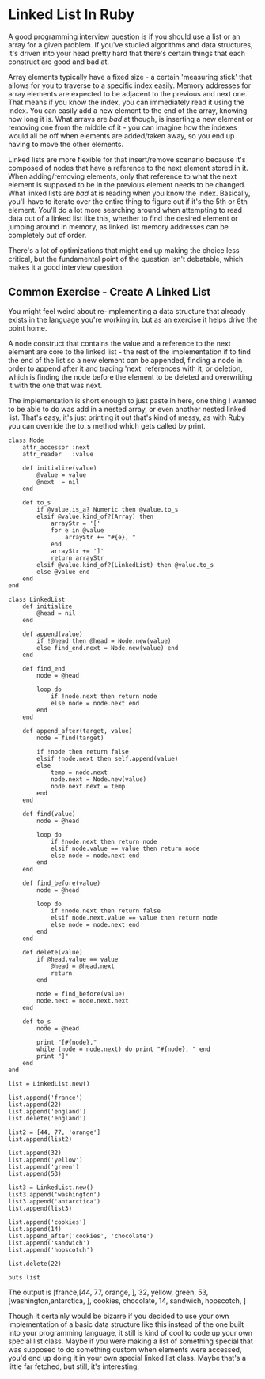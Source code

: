 # Linked List In Ruby

A good programming interview question is if you should use a list or an array for a given problem. If you've studied algorithms and data structures, it's driven into your head pretty hard that there's certain things that each construct are good and bad at.

Array elements typically have a fixed size - a certain 'measuring stick' that allows for you to traverse to a specific index easily. Memory addresses for array elements are expected to be adjacent to the previous and next one. That means if you know the index, you can immediately read it using the index. You can easily add a new element to the end of the array, knowing how long it is. What arrays are _bad_ at though, is inserting a new element or removing one from the middle of it - you can imagine how the indexes would all be off when elements are added/taken away, so you end up having to move the other elements.

Linked lists are more flexible for that insert/remove scenario because it's composed of nodes that have a reference to the next element stored in it. When adding/removing elements, only that reference to what the next element is supposed to be in the previous element needs to be changed. What linked lists are _bad_ at is reading when you know the index. Basically, you'll have to iterate over the entire thing to figure out if it's the 5th or 6th element. You'll do a lot more searching around when attempting to read data out of a linked list like this, whether to find the desired element or jumping around in memory, as linked list memory addresses can be completely out of order.

There's a lot of optimizations that might end up making the choice less critical, but the fundamental point of the question isn't debatable, which makes it a good interview question. 

## Common Exercise - Create A Linked List

You might feel weird about re-implementing a data structure that already exists in the language you're working in, but as an exercise it helps drive the point home.

A node construct that contains the value and a reference to the next element are core to the linked list - the rest of the implementation if to find the end of the list so a new element can be appended, finding a node in order to append after it and trading 'next' references with it, or deletion, which is finding the node before the element to be deleted and overwriting it with the one that was next.

The implementation is short enough to just paste in here, one thing I wanted to be able to do was add in a nested array, or even another nested linked list. That's easy, it's just printing it out that's kind of messy, as with Ruby you can override the to_s method which gets called by print.

	class Node
        attr_accessor :next
        attr_reader   :value

        def initialize(value)
            @value = value
            @next  = nil
        end

        def to_s
            if @value.is_a? Numeric then @value.to_s
            elsif @value.kind_of?(Array) then
                arrayStr = '['
                for e in @value
                    arrayStr += "#{e}, "
                end
                arrayStr += ']'
                return arrayStr
            elsif @value.kind_of?(LinkedList) then @value.to_s
            else @value end
        end
    end

    class LinkedList
        def initialize
            @head = nil
        end

        def append(value)
            if !@head then @head = Node.new(value)
            else find_end.next = Node.new(value) end
        end

        def find_end
            node = @head

            loop do
                if !node.next then return node
                else node = node.next end
            end
        end

        def append_after(target, value)
            node = find(target)

            if !node then return false
            elsif !node.next then self.append(value)
            else
                temp = node.next
                node.next = Node.new(value)
                node.next.next = temp
            end
        end

        def find(value)
            node = @head

            loop do
                if !node.next then return node
                elsif node.value == value then return node
                else node = node.next end
            end
        end

        def find_before(value)
            node = @head

            loop do
                if !node.next then return false
                elsif node.next.value == value then return node
                else node = node.next end
            end
        end

        def delete(value)
            if @head.value == value
                @head = @head.next
                return
            end

            node = find_before(value)
            node.next = node.next.next
        end

        def to_s
            node = @head

            print "[#{node},"
            while (node = node.next) do print "#{node}, " end
            print "]"
        end
    end

    list = LinkedList.new()

    list.append('france')
    list.append(22)
    list.append('england')
    list.delete('england')

    list2 = [44, 77, 'orange']
    list.append(list2)

    list.append(32)
    list.append('yellow')
    list.append('green')
    list.append(53)

    list3 = LinkedList.new()
    list3.append('washington')
    list3.append('antarctica')
    list.append(list3)

    list.append('cookies')
    list.append(14)
    list.append_after('cookies', 'chocolate')
    list.append('sandwich')
    list.append('hopscotch')

    list.delete(22)

    puts list

The output is
[france,[44, 77, orange, ], 32, yellow, green, 53, [washington,antarctica, ], cookies, chocolate, 14, sandwich, hopscotch, ]

Though it certainly would be bizarre if you decided to use your own implementation of a basic data structure like this instead of the one built into your programming language, it still is kind of cool to code up your own special list class. Maybe if you were making a list of something special that was supposed to do something custom when elements were accessed, you'd end up doing it in your own special linked list class. Maybe that's a little far fetched, but still, it's interesting.

